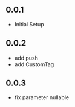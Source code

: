 ## 0.0.1

* Initial Setup

## 0.0.2

* add push
* add CustomTag

## 0.0.3

* fix parameter nullable
